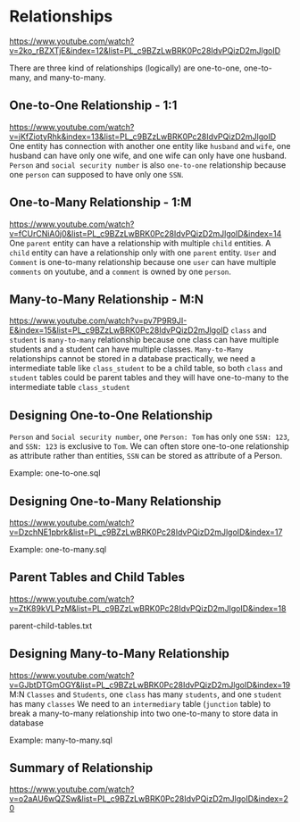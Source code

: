 # Relationships
https://www.youtube.com/watch?v=2ko_rBZXTjE&index=12&list=PL_c9BZzLwBRK0Pc28IdvPQizD2mJlgoID

There are three kind of relationships (logically) are one-to-one, one-to-many, and many-to-many.

## One-to-One Relationship - 1:1
https://www.youtube.com/watch?v=jKfZiotyRhk&index=13&list=PL_c9BZzLwBRK0Pc28IdvPQizD2mJlgoID
One entity has connection with another one entity like `husband` and `wife`, one husband can have only one wife, and one wife can only have one husband.
`Person` and `social security number` is also `one-to-one` relationship because one `person` can supposed to have only one `SSN`.

## One-to-Many Relationship - 1:M
https://www.youtube.com/watch?v=fCUrCNiA0j0&list=PL_c9BZzLwBRK0Pc28IdvPQizD2mJlgoID&index=14
One `parent` entity can have a relationship with multiple `child` entities. A `child` entity can have a relationship only with one `parent` entity.
`User` and `Comment` is one-to-many relationship because one `user` can have multiple `comments` on youtube, and a `comment` is owned by one `person`.

## Many-to-Many Relationship - M:N
https://www.youtube.com/watch?v=pv7P9R9JI-E&index=15&list=PL_c9BZzLwBRK0Pc28IdvPQizD2mJlgoID
`class` and `student` is `many-to-many` relationship because one class can have multiple students and a student can have multiple classes.
`Many-to-Many` relationships cannot be stored in a database practically, we need a intermediate table like `class_student` to be a child table, 
so both `class` and `student` tables could be parent tables and they will have one-to-many to the intermediate table `class_student`

## Designing One-to-One Relationship
`Person` and `Social security number`, one `Person: Tom` has only one `SSN: 123`, and `SSN: 123` is exclusive to `Tom`.
We can often store one-to-one relationship as attribute rather than entities, `SSN` can be stored as attribute of a Person.

Example: one-to-one.sql

## Designing One-to-Many Relationship
https://www.youtube.com/watch?v=DzchNE1pbrk&list=PL_c9BZzLwBRK0Pc28IdvPQizD2mJlgoID&index=17

Example: one-to-many.sql

## Parent Tables and Child Tables
https://www.youtube.com/watch?v=ZtK89kVLPzM&list=PL_c9BZzLwBRK0Pc28IdvPQizD2mJlgoID&index=18

parent-child-tables.txt

## Designing Many-to-Many Relationship
https://www.youtube.com/watch?v=GJbtDTGmOGY&list=PL_c9BZzLwBRK0Pc28IdvPQizD2mJlgoID&index=19
M:N
`Classes` and `Students`, one `class` has many `students`, and one `student` has many `classes`
We need to an `intermediary` table (`junction` table) to break a many-to-many relationship into two one-to-many to store data in database
  
Example: many-to-many.sql

## Summary of Relationship
https://www.youtube.com/watch?v=o2aAU6wQZSw&list=PL_c9BZzLwBRK0Pc28IdvPQizD2mJlgoID&index=20